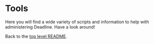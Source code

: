 # Tools #

Here you will find a wide variety of scripts and information to help with administering Deadline.  Have a look around!  


Back to the [top level README](../README.md).